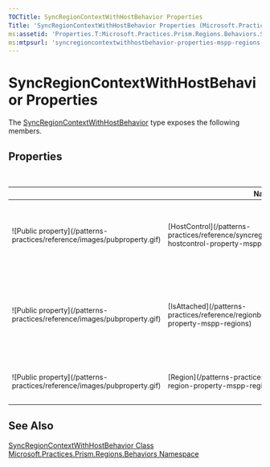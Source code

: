 ```yaml
---
TOCTitle: SyncRegionContextWithHostBehavior Properties
Title: 'SyncRegionContextWithHostBehavior Properties (Microsoft.Practices.Prism.Regions.Behaviors)'
ms:assetid: 'Properties.T:Microsoft.Practices.Prism.Regions.Behaviors.SyncRegionContextWithHostBehavior'
ms:mtpsurl: 'syncregioncontextwithhostbehavior-properties-mspp-regions-behaviors.md'
---
```



# SyncRegionContextWithHostBehavior Properties

The [SyncRegionContextWithHostBehavior](/patterns-practices/reference/syncregioncontextwithhostbehavior-class-mspp-regions-behaviors) type exposes the following members.

## Properties
 
<table>

<thead>
<tr class="header">
<th> </th>
<th>Name</th>
<th>Description</th>
</tr>
</thead>
<tbody>
<tr class="odd">
<td>![Public property](/patterns-practices/reference/images/pubproperty.gif)</td>
<td>[HostControl](/patterns-practices/reference/syncregioncontextwithhostbehavior-hostcontrol-property-mspp-regions-behaviors)</td>
<td><div class="summary">
Gets or sets the [DependencyObject](http://msdn.microsoft.com/en-us/library/ms589309) that the [IRegion](/patterns-practices/reference/iregion-interface-mspp-regions) is attached to.
</div></td>
</tr>
<tr class="even">
<td>![Public property](/patterns-practices/reference/images/pubproperty.gif)</td>
<td>[IsAttached](/patterns-practices/reference/regionbehavior-isattached-property-mspp-regions)</td>
<td><div class="summary">
Returns **trueTruetruetrue** (**True** in Visual Basic) if the behavior is attached to a region, **falseFalsefalsefalse** (**False** in Visual Basic) otherwise.
</div>
(Inherited from [RegionBehavior](/patterns-practices/reference/regionbehavior-class-mspp-regions).)</td>
</tr>
<tr class="odd">
<td>![Public property](/patterns-practices/reference/images/pubproperty.gif)</td>
<td>[Region](/patterns-practices/reference/regionbehavior-region-property-mspp-regions)</td>
<td><div class="summary">
Behavior's attached region.
</div>
(Inherited from [RegionBehavior](/patterns-practices/reference/regionbehavior-class-mspp-regions).)</td>
</tr>
</tbody>
</table>

## See Also

[SyncRegionContextWithHostBehavior Class](/patterns-practices/reference/syncregioncontextwithhostbehavior-class-mspp-regions-behaviors)<br/>
[Microsoft.Practices.Prism.Regions.Behaviors Namespace](/patterns-practices/reference/mspp-regions-behaviors-namespace)<br/>